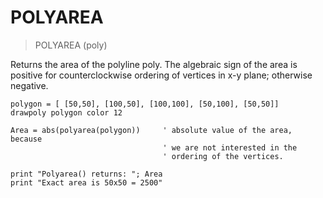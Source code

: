 # POLYAREA

> POLYAREA (poly)

Returns the area of the polyline poly. The algebraic sign of the area is positive for counterclockwise ordering of vertices in x-y plane;
otherwise negative.

```
polygon = [ [50,50], [100,50], [100,100], [50,100], [50,50]]
drawpoly polygon color 12

Area = abs(polyarea(polygon))     ' absolute value of the area, because
                                  ' we are not interested in the
                                  ' ordering of the vertices.

print "Polyarea() returns: "; Area
print "Exact area is 50x50 = 2500"
```
